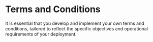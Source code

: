 # Terms and Conditions

It is essential that you develop and implement your own terms and conditions, tailored to reflect the specific objectives and operational requirements of your deployment.